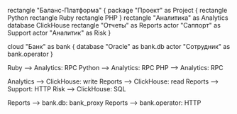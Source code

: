 rectangle "Баланс-Платформа" {
  package "Проект" as Project {
    rectangle Python
    rectangle Ruby
    rectangle PHP
  }
  rectangle "Аналитика" as Analytics
  database ClickHouse
  rectangle "Отчеты" as Reports
  actor "Саппорт" as Support
  actor "Аналитик" as Risk
}

cloud "Банк" as bank {
  database "Oracle" as bank.db
  actor "Сотрудник" as bank.operator
}

Ruby --> Analytics: RPC
Python --> Analytics: RPC
PHP --> Analytics: RPC


Analytics --> ClickHouse: write
Reports --> ClickHouse: read
Reports --> Support: HTTP
Risk --> ClickHouse: SQL

Reports --> bank.db: bank_proxy
Reports --> bank.operator: HTTP

